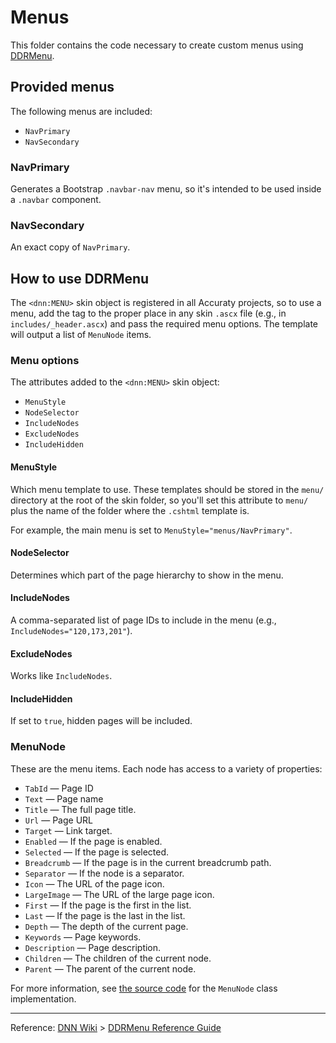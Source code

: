 # Menus

This folder contains the code necessary to create custom menus using [DDRMenu](http://www.dnnsoftware.com/wiki/ddrmenu-user-guide).

## Provided menus

The following menus are included:

- `NavPrimary`
- `NavSecondary`

### NavPrimary

Generates a Bootstrap `.navbar-nav` menu, so it's intended to be used inside a `.navbar` component.

### NavSecondary

An exact copy of `NavPrimary`.

## How to use DDRMenu

The `<dnn:MENU>` skin object is registered in all Accuraty projects, so to use a menu, add the tag to the proper place in any skin `.ascx` file (e.g., in `includes/_header.ascx`) and pass the required menu options. The template will output a list of `MenuNode` items.

### Menu options

The attributes added to the `<dnn:MENU>` skin object:

- `MenuStyle`
- `NodeSelector`
- `IncludeNodes`
- `ExcludeNodes`
- `IncludeHidden`

#### MenuStyle

Which menu template to use. These templates should be stored in the `menu/` directory at the root of the skin folder, so you'll set this attribute to `menu/` plus the name of the folder where the `.cshtml` template is.

For example, the main menu is set to `MenuStyle="menus/NavPrimary"`.

#### NodeSelector

Determines which part of the page hierarchy to show in the menu.

#### IncludeNodes

A comma-separated list of page IDs to include in the menu (e.g., `IncludeNodes="120,173,201"`).

#### ExcludeNodes

Works like `IncludeNodes`.

#### IncludeHidden

If set to `true`, hidden pages will be included.

### MenuNode

These are the menu items. Each node has access to a variety of properties:

- `TabId` — Page ID
- `Text` — Page name
- `Title` — The full page title.
- `Url` — Page URL
- `Target` — Link target.
- `Enabled` — If the page is enabled.
- `Selected` — If the page is selected.
- `Breadcrumb` — If the page is in the current breadcrumb path.
- `Separator` — If the node is a separator.
- `Icon` — The URL of the page icon.
- `LargeImage` — The URL of the large page icon.
- `First` — If the page is the first in the list.
- `Last` — If the page is the last in the list.
- `Depth` — The depth of the current page.
- `Keywords` — Page keywords.
- `Description` — Page description.
- `Children` — The children of the current node.
- `Parent` — The parent of the current node.

For more information, see [the source code](https://github.com/dnnsoftware/Dnn.Platform/blob/development/DNN%20Platform/Modules/DDRMenu/MenuNode.cs#L14) for the `MenuNode` class implementation.

---

Reference: [DNN Wiki](http://www.dnnsoftware.com/wiki) > [DDRMenu Reference Guide](http://www.dnnsoftware.com/wiki/ddrmenu-reference-guide)
